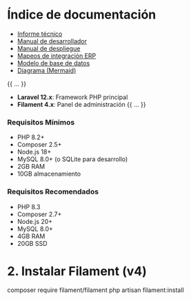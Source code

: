 # Índice de documentación
 
 - [Informe técnico](INFORME_TECNICO.md)
 - [Manual de desarrollador](MANUAL_DESARROLLADOR.md)
 - [Manual de despliegue](MANUAL_DESPLIEGUE.md)
 - [Mapeos de integración ERP](erp-integration-mapping.md)
 - [Modelo de base de datos](database-model.md)
 - [Diagrama (Mermaid)](der.mmd)
 
{{ ... }}
- **Laravel 12.x**: Framework PHP principal
- **Filament 4.x**: Panel de administración
{{ ... }}
### Requisitos Mínimos
- PHP 8.2+
- Composer 2.5+
- Node.js 18+
- MySQL 8.0+ (o SQLite para desarrollo)
- 2GB RAM
- 10GB almacenamiento
### Requisitos Recomendados
- PHP 8.3
- Composer 2.7+
- Node.js 20+
- MySQL 8.0+
- 4GB RAM
- 20GB SSD
# 2. Instalar Filament (v4)
composer require filament/filament
php artisan filament:install

